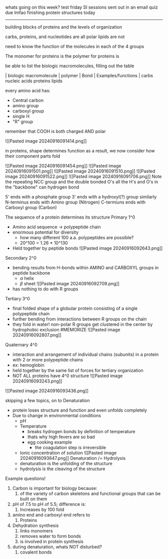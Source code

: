 whats going on this week?
	test friday
	SI sessions sent out in an email
	quiz due lmfao
	finishing protein structures today


-----------------

building blocks of proteins and the levels of organization

carbs, proteins, and nucleotides are all polar
	lipids are not

need to know the function of the molecules in each of the 4 groups


The monomer for proteins is
the polymer for proteins is 

be able to list the biologic macromolecules, filling out the table

| biologic macromolecule | polymer | Bond | Examples/functions |
carbs
nucleic acids
proteins
lipids

every amino acid has:
- Central carbon
- amino group
- carboxyl group
- single H
- "R" group

remember that COOH is both charged AND polar

![[Pasted image 20240916091414.png]]


in proteins, shape determines function
	as a result, we now consider how their component parts fold



![[Pasted image 20240916091454.png]]
![[Pasted image 20240916091501.png]]
![[Pasted image 20240916091510.png]]
![[Pasted image 20240916091522.png]]
![[Pasted image 20240916091706.png]]
Note the repeating NCC group
	and the double bonded O's
	all the H's and O's in the "backbone" can hydrogen bond

5' ends with a phosphate group
3' ends with a hydroxyl(?) group
	similarly
N-terminus ends with Amino group (Nitrogen)
C-termiuns ends with Carboxyl group (Carbon)

The sequence of a protein determines its structure
Primary 1^0
- Amino acid sequence -> polypeptide chain
- enormous potential for diversity
	- how many different 100 a.a. polypeptides are possible?
	- 20^100 = 1.26 * 10^130
- Held together by peptide bonds
![[Pasted image 20240916092643.png]]


Secondary 2^0
- bending results from H-bonds within AMINO and CARBOXYL groups in peptide backbone
	-  $\alpha$ helix
	- $\beta$ sheet
![[Pasted image 20240916092709.png]]
- has nothing to do with R groups

Tertiary 3^0
- final folded shape of a globular protein consisting of a single polypeptide chain
- further bending from interactions between R groups on the chain
- they fold in water! non-polar R groups get clustered in the center by hydrophobic exclusion #MEMORIZE
![[Pasted image 20240916092807.png]]


Quaternary 4^0
- interaction and arrangement of individual chains (subunits) in a protein with 2 or more polypeptide chains
- ex: hemoglobin
- held together by the same list of forces for tertiary organization
- NOT ALL proteins have 4^0 structure
![[Pasted image 20240916093243.png]]




![[Pasted image 20240916093436.png]]

skipping a few topics, on to
Denaturation
- protein loses structure and function and even unfolds completely
- Due to change in environmental conditions
	- pH
	- Temperature
		- breaks hydrogen bonds by definition of temperature
		- thats why high fevers are so bad
		- egg cooking example
			- the coagulation step is irreversible
	- Ionic concentration of solution
	![[Pasted image 20240916093647.png]]
	Denaturation /= Hydrolysis
	* denaturation is the unfolding of the structure
	* hydrolysis is the cleaving of the structure


Example questions!
1. Carbon is important for biology because:
	1. of the variety of carbon skeletons and functional groups that can be built on them
2. pH of 7.5 to pH of 5.5; difference is:
	1. Increases by 100 fold
3. amino end and carboxyl end refers to
	1. Proteins
4. Dehydration synthesis
	1. links monomers
	2. removes water to form bonds
	3. is involved in protein synthesis
5. during denaturation, whats NOT disturbed?
	1. covalent bonds